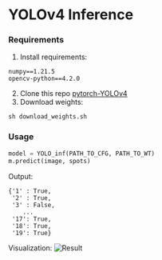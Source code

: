 # YOLOv4 Inference
### Requirements
1. Install requirements:
```
numpy==1.21.5
opencv-python==4.2.0
```    
2. Clone this repo [pytorch-YOLOv4](https://github.com/Tianxiaomo/pytorch-YOLOv4)
3. Download weights:
```
sh download_weights.sh
```

### Usage
```python
model = YOLO_inf(PATH_TO_CFG, PATH_TO_WT)
m.predict(image, spots)
```    
Output:
```
{'1' : True,
 '2' : True,
 '3' : False,
    ...
 '17': True,
 '18': True,
 '19': True}
```
Visualization:
![Result](/images/result_detect.jpg)

